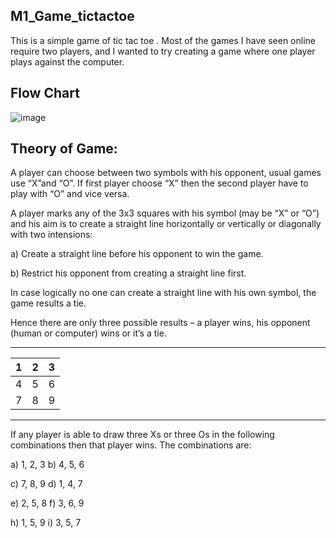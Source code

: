 
## M1_Game_tictactoe
This is a simple game of tic tac toe . Most of the games I have seen online require two players, and I wanted to try creating a game where one player plays against the computer.

## Flow Chart
![image](https://user-images.githubusercontent.com/67543660/142911477-f821cb9f-6c15-4ee7-8871-14f96b7b14b6.png)

## Theory of Game:

A player can choose between two symbols with his opponent, usual games
use “X”and “O”. If first player choose “X” then the second player have to
play with “O” and vice versa.


A player marks any of the 3x3 squares with his symbol (may be “X” or “O”)
and his aim is to create a straight line horizontally or vertically or diagonally
with two intensions:

a) Create a straight line before his opponent to win the game.

b) Restrict his opponent from creating a straight line first.

In case logically no one can create a straight line with his own symbol, the
game results a tie.

Hence there are only three possible results – a player wins, his opponent
(human or computer) wins or it’s a tie. 


***********
| 1 | 2 | 3 |
| --- | --- | --- |
| 4 | 5 | 6
| 7 | 8 | 9 |



*******************

If any player is able to draw three Xs or three Os in the following
combinations then that player wins. The combinations are:
 
 a) 1, 2, 3    b) 4, 5, 6
 
 c) 7, 8, 9    d) 1, 4, 7
 
 e) 2, 5, 8    f) 3, 6, 9
 
 h) 1, 5, 9    i) 3, 5, 7
 
 
